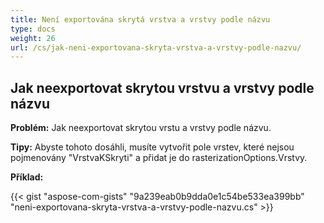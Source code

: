 ```yaml
---
title: Není exportována skrytá vrstva a vrstvy podle názvu
type: docs
weight: 26
url: /cs/jak-neni-exportovana-skryta-vrstva-a-vrstvy-podle-nazvu/
---
```


## **Jak neexportovat skrytou vrstvu a vrstvy podle názvu**

**Problém:** Jak neexportovat skrytou vrstu a vrstvy podle názvu.

**Tipy:** Abyste tohoto dosáhli, musíte vytvořit pole vrstev, které nejsou pojmenovány "VrstvaKSkryti" a přidat je do rasterizationOptions.Vrstvy.

**Příklad:**

{{< gist "aspose-com-gists" "9a239eab0b9dda0e1c54be533ea399bb" "neni-exportovana-skryta-vrstva-a-vrstvy-podle-nazvu.cs" >}}
